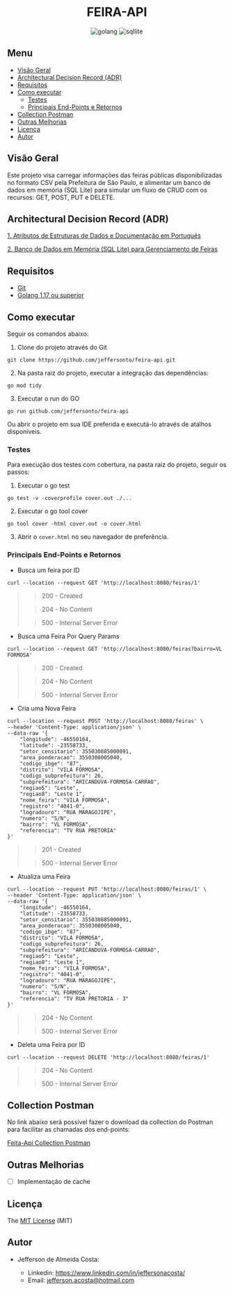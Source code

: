 <div align="center">

# FEIRA-API

![golang](https://img.shields.io/badge/Go-00ADD8?style=for-the-badge&logo=go&logoColor=white)
![sqllite](https://img.shields.io/badge/SQLite-07405E?style=for-the-badge&logo=sqlite&logoColor=white)

</div>

## Menu

- [Visão Geral](#visão-geral)
- [Architectural Decision Record (ADR)](#architectural-decision-record-adr)
- [Requisitos](#requisitos)
- [Como executar](#como-executar)
  - [Testes](#testes)
  - [Principais End-Points e Retornos](#principais-end-points-e-retornos)
- [Collection Postman](#collection-postman)
- [Outras Melhorias](#outras-melhorias)
- [Licença](#licença)
- [Autor](#autor)

## Visão Geral

Este projeto visa carregar informações das feiras públicas disponibilizadas no formato CSV pela Prefeitura de São Paulo, e alimentar um banco de dados em memória (SQL Lite) para simular um fluxo de CRUD com os recursos: GET, POST, PUT e DELETE.

## Architectural Decision Record (ADR)

[1. Atributos de Estruturas de Dados e Documentação em Português](docs/adr/0001-atributos-de-estruturas-de-dados-e-documentacao-em-portugues.md)

[2. Banco de Dados em Memória (SQL Lite) para Gerenciamento de Feiras](docs/adr/0002-banco-de-dados-em-memoria-para-gerenciamento-de-feiras.md)

## Requisitos
- [Git](https://git-scm.com/downloads)
- [Golang 1.17 ou superior](https://go.dev/doc/install)

## Como executar

Seguir os comandos abaixo:

1. Clone do projeto através do Git

```
git clone https://github.com/jeffersonto/feira-api.git
```

2. Na pasta raiz do projeto, executar a integração das dependências:
```
go mod tidy
```

3. Executar o run do GO
```
go run github.com/jeffersonto/feira-api
```

Ou abrir o projeto em sua IDE preferida e executá-lo através de atalhos disponíveis.

### Testes

Para execução dos testes com cobertura, na pasta raiz do projeto, seguir os passos:

1. Executar o go test
```
go test -v -coverprofile cover.out ./...
```

2. Executar o go tool cover
```
go tool cover -html cover.out -o cover.html
```
3. Abrir o `cover.html` no seu navegador de preferência.

### Principais End-Points e Retornos
- Busca um feira por ID
```
curl --location --request GET 'http://localhost:8080/feiras/1'
```
> > 200 - Created
>
> > 204 - No Content
>
> > 500 - Internal Server Error

- Busca uma Feira Por Query Params
```
curl --location --request GET 'http://localhost:8080/feiras?bairro=VL FORMOSA'
```
> > 200 - Created
>
> > 204 - No Content
>
> > 500 - Internal Server Error

- Cria uma Nova Feira
```
curl --location --request POST 'http://localhost:8080/feiras' \
--header 'Content-Type: application/json' \
--data-raw '{
    "longitude": -46550164,
    "latitude": -23558733,
    "setor_censitario": 355030885000091,
    "area_ponderacao": 3550308005040,
    "codigo_ibge": "87",
    "distrito": "VILA FORMOSA",
    "codigo_subprefeitura": 26,
    "subprefeitura": "ARICANDUVA-FORMOSA-CARRAO",
    "regiao5": "Leste",
    "regiao8": "Leste 1",
    "nome_feira": "VILA FORMOSA",
    "registro": "4041-0",
    "logradouro": "RUA MARAGOJIPE",
    "numero": "S/N",
    "bairro": "VL FORMOSA",
    "referencia": "TV RUA PRETORIA"
}'
```
> > 201 - Created
>
> > 500 - Internal Server Error

- Atualiza uma Feira
```
curl --location --request PUT 'http://localhost:8080/feiras/1' \
--header 'Content-Type: application/json' \
--data-raw '{
    "longitude": -46550164,
    "latitude": -23558733,
    "setor_censitario": 355030885000091,
    "area_ponderacao": 3550308005040,
    "codigo_ibge": "87",
    "distrito": "VILA FORMOSA",
    "codigo_subprefeitura": 26,
    "subprefeitura": "ARICANDUVA-FORMOSA-CARRAO",
    "regiao5": "Leste",
    "regiao8": "Leste 1",
    "nome_feira": "VILA FORMOSA",
    "registro": "4041-0",
    "logradouro": "RUA MARAGOJIPE",
    "numero": "S/N",
    "bairro": "VL FORMOSA",
    "referencia": "TV RUA PRETORIA - 3"
}'
```
> > 204 - No Content
>
> > 500 - Internal Server Error

- Deleta uma Feira por ID
```
curl --location --request DELETE 'http://localhost:8080/feiras/1'
```
> > 204 - No Content
>
> > 500 - Internal Server Error

## Collection Postman

No link abaixo será possível fazer o download da collection do Postman para facilitar as chamadas dos end-points:

[Feita-Api Collection Postman](resources/collection/Feira-API.postman_collection.json)

## Outras Melhorias

- [ ] Implementação de cache

## Licença

The [MIT License]() (MIT)

## Autor

- Jefferson de Almeida Costa:

  - Linkedin: https://www.linkedin.com/in/jeffersonacosta/
  - Email: jefferson.acosta@hotmail.com
